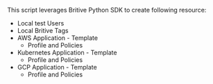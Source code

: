 This script leverages Britive Python SDK to create following resource:

* Local test Users
* Local Britive Tags
* AWS Application - Template 
  * Profile and Policies 
* Kubernetes Application - Template 
  * Profile and Policies 
* GCP Application - Template 
  * Profile and Policies 